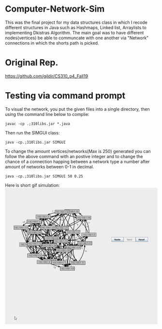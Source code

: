 # Computer-Network-Sim
This was the final project for my data structures class in which I recode different structures in Java such as Hashmaps, Linked list, Arraylists to implementing Dkistras Algorithm. The main goal was to have different nodes(vertices) be able to communcate with one another via "Network" connections in which the shorts path is picked.
# Original Rep.
https://github.com/gildir/CS310_p4_Fall19
# Testing via command prompt
To visual the network, you put the given files into a single directory, then using the command line below to complie: 
```
javac -cp .;310libs.jar *.java
```
Then run the SIMGUI class:
```
java -cp.;310libs.jar SIMGUI
```
To change the amount vertices/networks(Max is 250) generated you can follow the above command with an postive integer and to change the chance of a connection happing between a network type a number after amount of networks between 0-1 in decimal.
```
java -cp.;310libs.jar SIMGUI 50 0.25
```
Here is short gif simulation:
![](network.gif)
